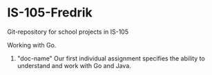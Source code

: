 # IS-105-Fredrik
Git-repository for school projects in IS-105



Working with Go.

1. "doc-name"
Our first individual assignment specifies the ability to understand and work with Go and Java.
